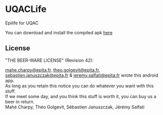 # UQACLife
Epilife for UQAC

You can download and install the compiled apk [here](https://github.com/ArthurVinbeau/UQACLife/raw/master/UQACLife.apk)

## License
"THE BEER-WARE LICENSE" (Revision 42):

<mahe.charpy@epita.fr>, <theo.golgevit@epita.fr>, 
<sebastien.januszczak@epita.fr> & <jeremy.salfati@epita.fr> wrote this android app.  
As long as you retain this notice you can do whatever you want with this stuff.  
If we meet some day, and you think this stuff is worth it, you can buy us a beer in return.  
Mahé Charpy, Théo Golgevit, Sébastien Januszczak, Jérémy Salfati
